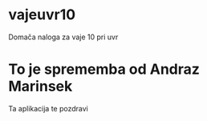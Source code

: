 # vajeuvr10
 Domača naloga za vaje 10 pri uvr


 # To je sprememba od Andraz Marinsek
 Ta aplikacija te pozdravi
